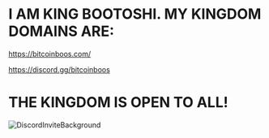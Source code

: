 # I AM KING BOOTOSHI. MY KINGDOM DOMAINS ARE:
https://bitcoinboos.com/

https://discord.gg/bitcoinboos

# THE KINGDOM IS OPEN TO ALL!

![DiscordInviteBackground](https://github.com/kingbootoshi/kingbootoshi/assets/127834715/4a36b58c-6f9c-4d5c-b69b-f82a67efcccd)

<!---
kingbootoshi/kingbootoshi is a ✨ special ✨ repository because its `README.md` (this file) appears on your GitHub profile.
You can click the Preview link to take a look at your changes.
--->
